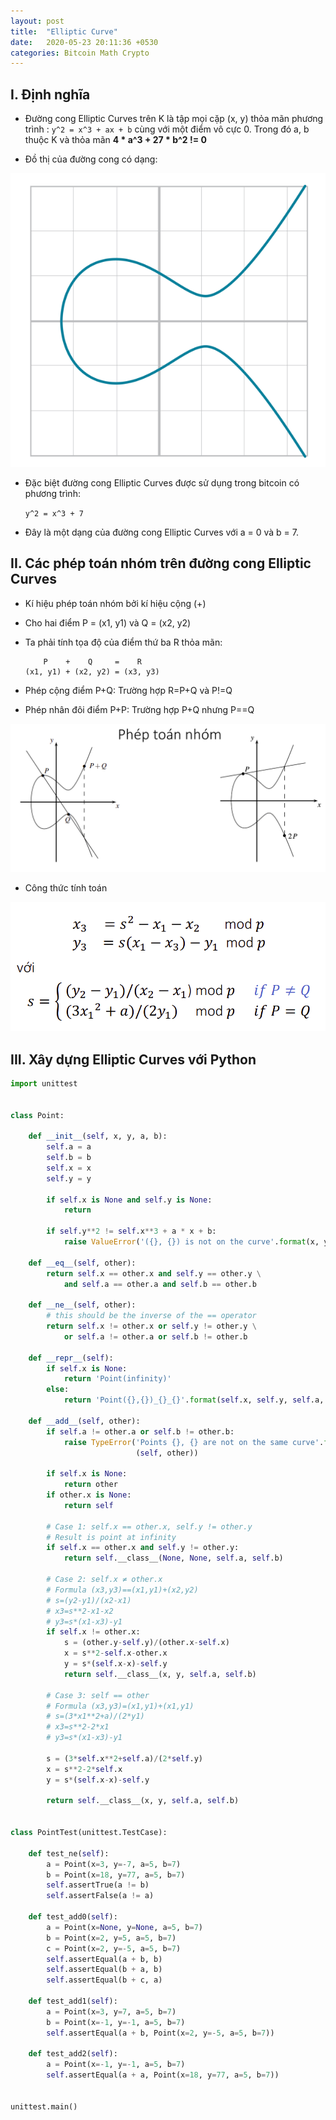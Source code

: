 ```yaml
---
layout: post
title:  "Elliptic Curve"
date:   2020-05-23 20:11:36 +0530
categories: Bitcoin Math Crypto
---
```

## I. Định nghĩa 
- Đường cong Elliptic Curves trên K là tập mọi cặp (x, y) thỏa mãn phương trình : ```y^2 = x^3 + ax + b``` cùng với một điểm vô cực 0. Trong đó a, b thuộc K và thỏa mãn **4 * a^3 + 27 * b^2 != 0** 

- Đồ thị của đường cong có dạng:

![Đồ thị đường cong](../images/image.png)

- Đặc biệt đường cong Elliptic Curves được sử dụng trong bitcoin có phương trình:

    ```y^2 = x^3 + 7```
- Đây là một dạng của đường cong Elliptic Curves với a = 0 và b = 7.

## II. Các phép toán nhóm trên đường cong Elliptic Curves

- Kí hiệu phép toán nhóm bởi kí hiệu cộng (+)
- Cho hai điểm P = (x1, y1) và Q = (x2, y2)
- Ta phải tính tọa độ của điểm thứ ba R thỏa mãn:

    ```
        P    +    Q     =    R
    (x1, y1) + (x2, y2) = (x3, y3)
    ```
- Phép cộng điểm P+Q: Trường hợp R=P+Q và P!=Q
- Phép nhân đôi điểm P+P: Trường hợp P+Q nhưng P==Q

![Phép toán](../images/phep_toan.png)

- Công thức tính toán

![Công thức](../images/cong_thuc.png)

## III. Xây dựng Elliptic Curves với Python

```py
import unittest


class Point:

    def __init__(self, x, y, a, b):
        self.a = a
        self.b = b
        self.x = x
        self.y = y

        if self.x is None and self.y is None:
            return

        if self.y**2 != self.x**3 + a * x + b:
            raise ValueError('({}, {}) is not on the curve'.format(x, y))

    def __eq__(self, other):
        return self.x == other.x and self.y == other.y \
            and self.a == other.a and self.b == other.b

    def __ne__(self, other):
        # this should be the inverse of the == operator
        return self.x != other.x or self.y != other.y \
            or self.a != other.a or self.b != other.b

    def __repr__(self):
        if self.x is None:
            return 'Point(infinity)'
        else:
            return 'Point({},{})_{}_{}'.format(self.x, self.y, self.a, self.b)

    def __add__(self, other):
        if self.a != other.a or self.b != other.b:
            raise TypeError('Points {}, {} are not on the same curve'.format
                            (self, other))

        if self.x is None:
            return other
        if other.x is None:
            return self

        # Case 1: self.x == other.x, self.y != other.y
        # Result is point at infinity
        if self.x == other.x and self.y != other.y:
            return self.__class__(None, None, self.a, self.b)

        # Case 2: self.x ≠ other.x
        # Formula (x3,y3)==(x1,y1)+(x2,y2)
        # s=(y2-y1)/(x2-x1)
        # x3=s**2-x1-x2
        # y3=s*(x1-x3)-y1
        if self.x != other.x:
            s = (other.y-self.y)/(other.x-self.x)
            x = s**2-self.x-other.x
            y = s*(self.x-x)-self.y
            return self.__class__(x, y, self.a, self.b)

        # Case 3: self == other
        # Formula (x3,y3)=(x1,y1)+(x1,y1)
        # s=(3*x1**2+a)/(2*y1)
        # x3=s**2-2*x1
        # y3=s*(x1-x3)-y1

        s = (3*self.x**2+self.a)/(2*self.y)
        x = s**2-2*self.x
        y = s*(self.x-x)-self.y

        return self.__class__(x, y, self.a, self.b)


class PointTest(unittest.TestCase):

    def test_ne(self):
        a = Point(x=3, y=-7, a=5, b=7)
        b = Point(x=18, y=77, a=5, b=7)
        self.assertTrue(a != b)
        self.assertFalse(a != a)

    def test_add0(self):
        a = Point(x=None, y=None, a=5, b=7)
        b = Point(x=2, y=5, a=5, b=7)
        c = Point(x=2, y=-5, a=5, b=7)
        self.assertEqual(a + b, b)
        self.assertEqual(b + a, b)
        self.assertEqual(b + c, a)

    def test_add1(self):
        a = Point(x=3, y=7, a=5, b=7)
        b = Point(x=-1, y=-1, a=5, b=7)
        self.assertEqual(a + b, Point(x=2, y=-5, a=5, b=7))

    def test_add2(self):
        a = Point(x=-1, y=-1, a=5, b=7)
        self.assertEqual(a + a, Point(x=18, y=77, a=5, b=7))


unittest.main()
```